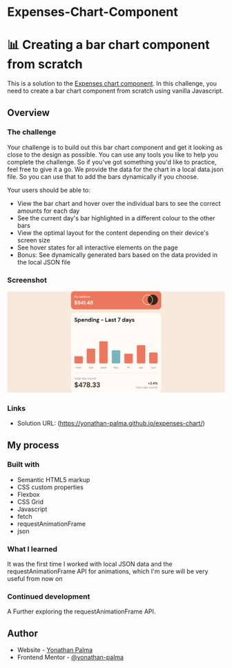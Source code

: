 # Expenses-Chart-Component
# 📊 Creating a bar chart component from scratch 

This is a solution to the [Expenses chart component](https://www.frontendmentor.io/challenges/expenses-chart-component-e7yJBUdjwt). In this challenge, you need to create a bar chart component from scratch using vanilla Javascript.

## Overview

### The challenge

Your challenge is to build out this bar chart component and get it looking as close to the design as possible.
You can use any tools you like to help you complete the challenge. So if you've got something you'd like to practice, feel free to give it a go.
We provide the data for the chart in a local data.json file. So you can use that to add the bars dynamically if you choose.

Your users should be able to:

- View the bar chart and hover over the individual bars to see the correct amounts for each day
- See the current day's bar highlighted in a different colour to the other bars
- View the optimal layout for the content depending on their device's screen size
- See hover states for all interactive elements on the page
- Bonus: See dynamically generated bars based on the data provided in the local JSON file

### Screenshot

![](./images/127.0.0.1_8080_.png)


### Links

- Solution URL: (https://yonathan-palma.github.io/expenses-chart/)

## My process

### Built with

- Semantic HTML5 markup
- CSS custom properties
- Flexbox
- CSS Grid
- Javascript
- fetch
- requestAnimationFrame
- json

### What I learned

It was the first time I worked with local JSON data and the requestAnimationFrame API for animations, which I'm sure will be very useful from now on


### Continued development

A Further exploring the requestAnimationFrame API.


## Author

- Website - [Yonathan Palma](https://github.com/yonathan-palma)
- Frontend Mentor - [@yonathan-palma](https://www.frontendmentor.io/profile/yonathan-palma)